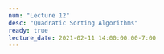 ```yaml
---
num: "Lecture 12"
desc: "Quadratic Sorting Algorithms"
ready: true
lecture_date: 2021-02-11 14:00:00.00-7:00
---
```

